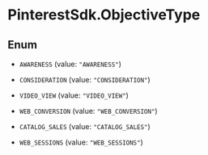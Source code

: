 # PinterestSdk.ObjectiveType

## Enum


* `AWARENESS` (value: `"AWARENESS"`)

* `CONSIDERATION` (value: `"CONSIDERATION"`)

* `VIDEO_VIEW` (value: `"VIDEO_VIEW"`)

* `WEB_CONVERSION` (value: `"WEB_CONVERSION"`)

* `CATALOG_SALES` (value: `"CATALOG_SALES"`)

* `WEB_SESSIONS` (value: `"WEB_SESSIONS"`)


